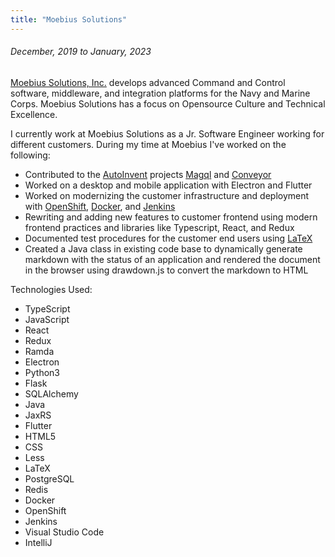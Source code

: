 ```yaml
---
title: "Moebius Solutions"
---
```


###### December, 2019 to January, 2023

[Moebius Solutions, Inc.](https://www.moesol.com/) develops advanced Command and Control software, middleware, and integration platforms for the
Navy and Marine Corps. Moebius Solutions has a focus on Opensource Culture and Technical Excellence.

I currently work at Moebius Solutions as a Jr. Software Engineer working for different customers. During my time at
Moebius I've worked on the following:

- Contributed to the [AutoInvent](https://github.com/autoinvent) projects [Magql](https://github.com/autoinvent/magql)
and [Conveyor](https://github.com/autoinvent/conveyor)
- Worked on a desktop and mobile application with Electron and Flutter
- Worked on modernizing the customer infrastructure and deployment with [OpenShift](https://www.redhat.com/en/technologies/cloud-computing/openshift),
[Docker](https://www.docker.com/), and [Jenkins](https://www.jenkins.io/)
- Rewriting and adding new features to customer frontend using modern frontend practices and libraries like Typescript,
React, and Redux
- Documented test procedures for the customer end users using [LaTeX](https://www.latex-project.org/)
- Created a Java class in existing code base to dynamically generate markdown with the status of an application and
rendered the document in the browser using drawdown.js to convert the markdown to HTML

Technologies Used:

- TypeScript
- JavaScript
- React
- Redux
- Ramda
- Electron
- Python3
- Flask
- SQLAlchemy
- Java
- JaxRS
- Flutter
- HTML5
- CSS
- Less
- LaTeX
- PostgreSQL
- Redis
- Docker
- OpenShift
- Jenkins
- Visual Studio Code
- IntelliJ
